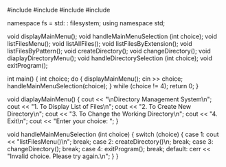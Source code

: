 #include <iostream>
#include <filesystem>
#include <vector>
#include <regex>

namespace fs = std: : filesystem;
using namespace std;

void displayMainMenu();
void handleMainMenuSelection (int choice);
void listFilesMenu();
void listAllFiles();
void listFilesByExtension();
void listFilesByPattern();
void createDirectory();
void changeDirectory();
void diaplayDirectoryMenu();
void handleDirectorySelection (int choice);
void exitProgram();

int main() {
    int choice;
    do {
       displayMainMenu();
       cin >> choice;
       handleMainMenuSelection(choice);
    } while (choice != 4);
    return 0;
}

void diaplayMainMenu() {
      cout << "\nDirectory Management System\n";
      cout << "1. To Display List of Files\n";
      cout << "2. To Create New Directory\n";
      cout << "3. To Change the Working Directory\n";
      cout << "4. Exit\n";
      cout << "Enter your choice: ";
}

void handleMainMenuSelection (int choice) {
    switch (choice) {
        case 1:
            cout << "listFilesMenu()\n";
            break;
        case 2:
            createDirectory()\n;
            break;
        case 3:
            changeDirectory();
            break;
        case 4:
            exitProgram();
            break;
        default:
            cerr << "Invalid choice. Please try again.\n";
    }
}







    
       

